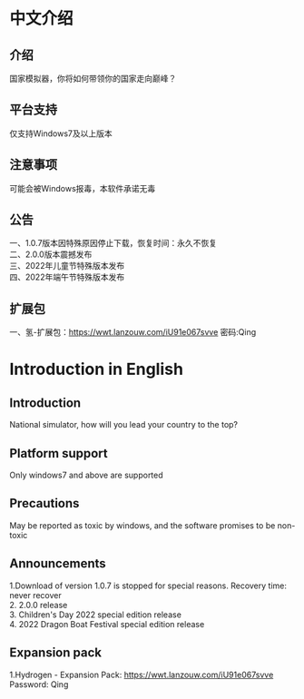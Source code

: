 # 中文介绍
## 介绍
国家模拟器，你将如何带领你的国家走向巅峰？
## 平台支持
仅支持Windows7及以上版本
## 注意事项
可能会被Windows报毒，本软件承诺无毒
## 公告
一、1.0.7版本因特殊原因停止下载，恢复时间：永久不恢复<br/>
二、2.0.0版本震撼发布<br/>
三、2022年儿童节特殊版本发布<br/>
四、2022年端午节特殊版本发布
## 扩展包
一、氢-扩展包：https://wwt.lanzouw.com/iU91e067svve 密码:Qing
# Introduction in English
## Introduction
National simulator, how will you lead your country to the top?
## Platform support
Only windows7 and above are supported
## Precautions
May be reported as toxic by windows, and the software promises to be non-toxic
## Announcements
1.Download of version 1.0.7 is stopped for special reasons. Recovery time: never recover <br/>
2. 2.0.0 release <br/>
3. Children's Day 2022 special edition release <br/>
4. 2022 Dragon Boat Festival special edition release
## Expansion pack
1.Hydrogen - Expansion Pack: https://wwt.lanzouw.com/iU91e067svve Password: Qing
